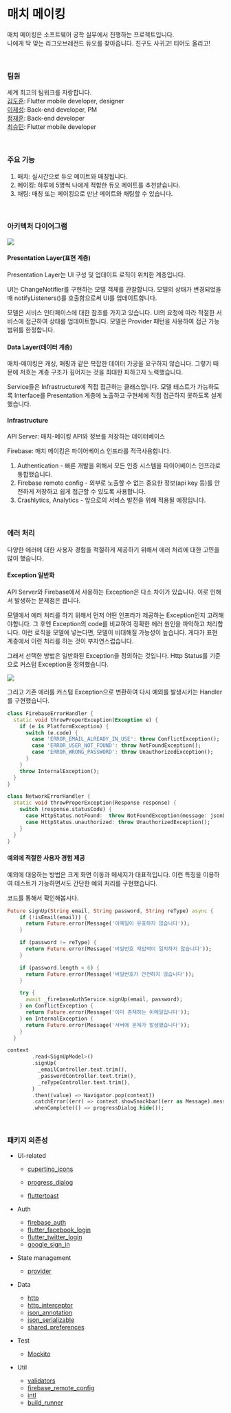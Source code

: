 # 매치 메이킹

매치 메이킹은 소프트웨어 공학 실무에서 진행하는 프로젝트입니다.  
나에게 딱 맞는 리그오브레전드 듀오를 찾아줍니다. 친구도 사귀고! 티어도 올리고!

<br>

### 팀원

세계 최고의 팀워크를 자랑합니다.  
[김도훈](https://github.com/kimdohun0104): Flutter mobile developer, designer  
[이제성](https://github.com/jepangLee): Back-end developer, PM  
[정재훈](https://github.com/littlemenu): Back-end developer  
[최승민](https://github.com/choi-seung-min): Flutter mobile developer  

<br>

### 주요 기능

1. 매치: 실시간으로 듀오 메이트와 매칭됩니다.
2. 메이킹: 하루에 5명씩 나에게 적합한 듀오 메이트를 추천받습니다.
3. 채팅: 매칭 또는 메이킹으로 만난 메이트와 채팅할 수 있습니다.

<br>

### 아키텍처 다이어그램

![](https://user-images.githubusercontent.com/36754680/91151983-55dccb80-e6f9-11ea-8015-a89d7f9be022.jpg)

#### Presentation Layer(표현 계층)

Presentation Layer는 UI 구성 및 업데이트 로직이 위치한 계층입니다.  

UI는 ChangeNotifier를 구현하는 모델 객체를 관찰합니다. 모델의 상태가 변경되었을 때 notifyListeners()를 호출함으로써 UI를 업데이트합니다.  

모델은 서비스 인터페이스에 대한 참조를 가지고 있습니다. UI의 요청에 따라 적절한 서비스에 접근하여 상태를 업데이트합니다. 모델은 Provider 패턴을 사용하여 접근 가능 범위를 한정합니다. 

#### Data Layer(데이터 계층)

매치-메이킹은 캐싱, 매핑과 같은 복잡한 데이터 가공을 요구하지 않습니다. 그렇기 때문에 저흐는 계층 구조가 깊어지는 것을 최대한 피하고자 노력했습니다.  

Service들은 Infrastructure에 직접 접근하는 클래스입니다. 모델 테스트가 가능하도록 Interface를 Presentation 계층에 노출하고 구현체에 직접 접근하지 못하도록 설계했습니다. 

#### Infrastructure

 API Server: 매치-메이킹 API와 정보를 저장하는 데이터베이스

Firebase: 매치 메이킹은 파이어베이스 인프라를 적극사용합니다.

1.  Authentication - 빠른 개발을 위해서 모든 인증 시스템을 파이어베이스 인프라로 통합했습니다.
2. Firebase remote config - 외부로 노출할 수 없는 중요한 정보(api key 등)를 안전하게 저장하고 쉽게 접근할 수 있도록 사용합니다.
3. Crashlytics, Analytics - 앞으로의 서비스 발전을 위해 적용될 예정입니다. 

<br>

### 에러 처리

다양한 에러에 대한 사용자 경험을 적절하게  제공하기 위해서 에러 처리에 대한 고민을 많이 했습니다. 

#### Exception 일반화

API Server와 Firebase에서 사용하는 Exception은 다소 차이가 있습니다. 이로 인해서 발생하는 문제점은 큽니다.  

모델에서 에러 처리를 하기 위해서 먼저 어떤 인프라가 제공하는 Exception인지 고려해야합니다. 그 후엔 Exception의 code를 비교하여 정확한 에러 원인을 파악하고 처리합니다. 이런 로직을 모델에 넣는다면, 모델이 비대해질 가능성이 높습니다. 게다가 표현 계층에서 이런 처리를 하는 것이 부자연스럽습니다.  

그래서 선택한 방법은 일반화된 Exception을 정의하는 것입니다. Http Status를 기준으로 커스텀 Exception을 정의했습니다.

![](https://user-images.githubusercontent.com/36754680/91159256-c63c1a80-e702-11ea-8049-3e087baeb06f.png)

 그리고 기존 에러를 커스텀 Exception으로 변환하여 다시 예외를 발생시키는 Handler를 구현했습니다. 

```  dart
class FirebaseErrorHandler {
  static void throwProperException(Exception e) {
    if (e is PlatformException) {
      switch (e.code) {
        case 'ERROR_EMAIL_ALREADY_IN_USE': throw ConflictException();
        case 'ERROR_USER_NOT_FOUND': throw NotFoundException();
        case 'ERROR_WRONG_PASSWORD': throw UnauthorizedException();
      }
    }
    throw InternalException();
  }
}

class NetworkErrorHandler {
  static void throwProperException(Response response) {
    switch (response.statusCode) {
      case HttpStatus.notFound:  throw NotFoundException(message: jsonDecode(response.body)['message']);
      case HttpStatus.unauthorized: throw UnauthorizedException();
    }
  }
}
```

#### 예외에 적절한 사용자 경험 제공

예외에 대응하는 방법은 크게 화면 이동과 메세지가 대표적입니다. 이런 특징을 이용하여 테스트가 가능하면서도 간단한 예외 처리를 구현했습니다.

코드를 통해서 확인해봅시다.

``` dart
Future signUp(String email, String password, String reType) async {
    if (!isEmail(email)) {
      return Future.error(Message('이메일이 유효하지 않습니다'));
    }

    if (password != reType) {
      return Future.error(Message('비밀번호 재입력이 일치하지 않습니다'));
    }

    if (password.length < 6) {
      return Future.error(Message('비밀번호가 안전하지 않습니다'));
    }

    try {
      await _firebaseAuthService.signUp(email, password);
    } on ConflictException {
      return Future.error(Message('이미 존재하는 이메일입니다'));
    } on InternalException {
      return Future.error(Message('서버에 문제가 발생했습니다'));
    }
  }

context
        .read<SignUpModel>()
        .signUp(
          _emailController.text.trim(),
          _passwordController.text.trim(),
          _reTypeController.text.trim(),
        )
        .then((value) => Navigator.pop(context))
        .catchError((err) => context.showSnackbar((err as Message).message))
        .whenComplete(() => progressDialog.hide());
```

<br>

### 패키지 의존성

* UI-related

  - [cupertino_icons](https://pub.dev/packages/cupertino_icons)

  - [progress_dialog](https://pub.dev/packages/progress_dialog)
  - [fluttertoast](https://pub.dev/packages/fluttertoast)

* Auth

  * [firebase_auth](https://pub.dev/packages/firebase_auth)
  * [flutter_facebook_login](https://pub.dev/packages/flutter_facebook_login)
  * [flutter_twitter_login](https://pub.dev/packages/flutter_twitter_login)
  * [google_sign_in](https://pub.dev/packages/google_sign_in)

* State management

  * [provider](https://pub.dev/packages/provider)

* Data

  * [http](https://pub.dev/packages/http)
  * [http_interceptor](https://pub.dev/packages/http_interceptor)
  * [json_annotation](https://pub.dev/packages/json_annotation)
  * [json_serializable](https://pub.dev/packages/json_serializable)
  * [shared_preferences](https://pub.dev/packages/shared_preferences)

* Test

  * [Mockito](https://pub.dev/packages/mockito)

* Util
  * [validators](https://pub.dev/packages/validators)
  * [firebase_remote_config](https://pub.dev/packages/firebase_remote_config)
  * [intl](https://pub.dev/packages/intl)
  * [build_runner](https://pub.dev/packages/build_runner)
